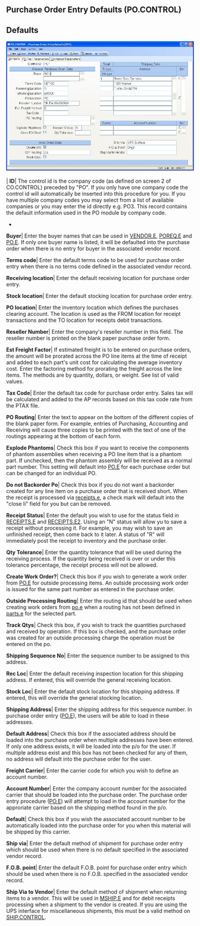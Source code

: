 ## Purchase Order Entry Defaults (PO.CONTROL)
<PageHeader />

## Defaults

![](./PO-CONTROL-1.jpg)

| **ID**|  The control id is the company code (as defined on screen 2 of
CO.CONTROL) preceded by "PO". If you only have one company code the control id
will automatically be inserted into this procedure for you. If you have
multiple company codes you may select from a list of available companies or
you may enter the id directly e.g. PO3. This record contains the default
information used in the PO module by company code.

-  
**Buyer**|  Enter the buyer names that can be used in
[VENDOR.E](../VENDOR-E/README.md), [POREQ.E](../POREQ-E/README.md) and [PO.E](../PO-E/README.md). If only
one buyer name is listed, it will be defaulted into the purchase order when
there is no entry for buyer in the associated vendor record.

**Terms code**|  Enter the default terms code to be used for purchase order
entry when there is no terms code defined in the associated vendor record.

**Receiving location**|  Enter the default receiving location for purchase
order entry.

**Stock location**|  Enter the default stocking location for purchase order
entry.

**PO location**|  Enter the inventory location which defines the purchases
clearing account. The location is used as the FROM location for receipt
transactions and the TO location for receipts debit transactions.

**Reseller Number**|  Enter the company's reseller number in this field. The
reseller number is printed on the blank paper purchase order form.

**Est Freight Factor**|  If estimated freight is to be entered on purchase
orders, the amount will be prorated across the PO line items at the time of
receipt and added to each part's unit cost for calculating the average
inventory cost. Enter the factoring method for prorating the freight across
the line items. The methods are by quantity, dollars, or weight. See list of
valid values.

**Tax Code**|  Enter the default tax code for purchase order entry. Sales tax
will be calculated and added to the AP records based on this tax code rate
from the PTAX file.

**PO Routing**|  Enter the text to appear on the bottom of the different
copies of the blank paper form. For example, entries of Purchasing, Accounting
and Receiving will cause three copies to be printed with the text of one of
the routings appearing at the bottom of each form.

**Explode Phantoms**|  Check this box if you want to receive the components of
phantom assemblies when receiving a PO line item that is a phantom part. If
unchecked, then the phantom assembly will be received as a normal part number.
This setting will default into [PO.E](../PO-E/README.md) for each purchase order but
can be changed for an individual PO.

**Do not Backorder Po**|  Check this box if you do not want a backorder
created for any line item on a purchase order that is received short. When the
receipt is processed via [receipts.e](../Receipts-e/README.md), a check mark will
default into the "close li" field for you but can be removed.

**Receipt Status**|  Enter the default you wish to use for the status field in
[RECEIPTS.E](../RECEIPTS-E/README.md) and [RECEIPTS.E2](../RECEIPTS-E2/README.md). Using an "N"
status will allow yu to save a receipt without processing it. For example, you
may wish to save an unfinished receipt, then come back to it later. A status
of "R" will immediately post the receipt to inventory and the purchase order.

**Qty Tolerance**|  Enter the quantity tolerance that will be used during the
receiving process. If the quantity being received is over or under this
tolerance percentage, the receipt process will not be allowed.

**Create Work Order?**|  Check this box if you wish to generate a work order
from [PO.E](../PO-E/README.md) for outside processing items. An outside processing work
order is issued for the same part number as entered in the purchase order.

**Outside Processing Routing**|  Enter the routing id that should be used when
creating work orders from [po.e](../Po-e/README.md) when a routing has not been defined
in [parts.e](../Parts-e/README.md) for the selected part.

**Track Qtys**|  Check this box, if you wish to track the quantities purchased
and received by operation. If this box is checked, and the purchase order was
created for an outside processing charge the operation must be entered on the
po.

**Shipping Sequence No**|  Enter the sequence number to be assigned to this
address.

**Rec Loc**|  Enter the default receiving inspection location for this
shipping address. If entered, this will override the general receiving
location.

**Stock Loc**|  Enter the default stock location for this shipping address. If
entered, this will override the general stocking location.

**Shipping Address**|  Enter the shipping address for this sequence number. In
purchase order entry ([PO.E](../PO-E/README.md)), the users will be able to load in
these addresses.

**Default Address**|  Check this box if the associated address should be
loaded into the purchase order when multiple addresses have been entered. If
only one address exists, it will be loaded into the p/o for the user. If
multiple address exist and this box has not been checked for any of them, no
address will default into the purchase order for the user.

**Freight Carrier**|  Enter the carrier code for which you wish to define an
account number.

**Account Number**|  Enter the company account number for the associated
carrier that should be loaded into the purchase order. The purchase order
entry procedure ([PO.E](../PO-E/README.md)) will attempt to load in the account number
for the approriate carrier based on the shipping method found in the p/o.

**Default**|  Check this box if you wish the associated account number to be
automatically loaded into the purchase order for you when this material will
be shipped by this carrier.

**Ship via**|  Enter the default method of shipment for purchase order entry
which should be used when there is no default specified in the associated
vendor record.

**F.O.B. point**|  Enter the default F.O.B. point for purchase order entry
which should be used when there is no F.O.B. specified in the associated
vendor record.

**Ship Via to Vendor**|  Enter the default method of shipment when returning
items to a vendor. This will be used in [MSHIP.E](../MSHIP-E/README.md) and for debit
receipts processing when a shipment to the vendor is created. If you are using
the UPS interface for miscellaneous shipments, this must be a valid method on
[SHIP.CONTROL](../SHIP-CONTROL/README.md).


<badge text= "Version 8.10.57 " vertical="middle" />

<PageFooter />
